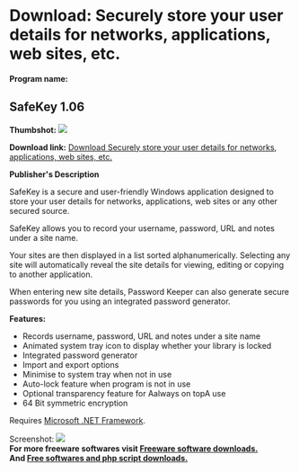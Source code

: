 # Download: Securely store your user details for networks, applications, web sites, etc.

**Program name:**

## SafeKey 1.06

  
**Thumbshot:** ![](http://www.freewarefiles.com/screenshot/safekey16_md.gif)   
  
**Download link:** [Download Securely store your user details for networks, applications, web sites, etc.](http://freesoftwares.boysofts.com/SafeKey_program_22973.html)  
  


**Publisher's Description**  
  


SafeKey is a secure and user-friendly Windows application designed to store your user details for networks, applications, web sites or any other secured source. 

SafeKey allows you to record your username, password, URL and notes under a site name.

Your sites are then displayed in a list sorted alphanumerically. Selecting any site will automatically reveal the site details for viewing, editing or copying to another application. 

When entering new site details, Password Keeper can also generate secure passwords for you using an integrated password generator. 

**Features:**

  * Records username, password, URL and notes under a site name 
  * Animated system tray icon to display whether your library is locked 
  * Integrated password generator 
  * Import and export options 
  * Minimise to system tray when not in use 
  * Auto-lock feature when program is not in use 
  * Optional transparency feature for Aalways on topA use 
  * 64 Bit symmetric encryption 

Requires [Microsoft .NET Framework](http://msdn.microsoft.com/netframework/downloads/updates/default.aspx). 

  
  
Screenshot: ![](http://www.freewarefiles.com/screenshot/safekey16.gif)   
**For more freeware softwares visit [Freeware software downloads.](http://freesoftwares.boysofts.com/)**   
**And [Free softwares and php script downloads.](http://www.boysofts.com/)**
